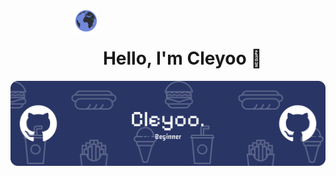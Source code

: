 <h1 align="center">
  <img src="img/earthblurple2.gif" width="40" style="position: relative; top: -50px;"> Hello, I'm Cleyoo 👋
</h1>

![Header](img/github-header-banner.png)

<!--
**cleyoo/cleyoo** is a ✨ _special_ ✨ repository because its `README.md` (this file) appears on your GitHub profile.

Here are some ideas to get you started:

- 🔭 I’m currently working on ...
- 🌱 I’m currently learning ...
- 👯 I’m looking to collaborate on ...
- 🤔 I’m looking for help with ...
- 💬 Ask me about ...
- 📫 How to reach me: ...
- 😄 Pronouns: ...
- ⚡ Fun fact: ...
-->
